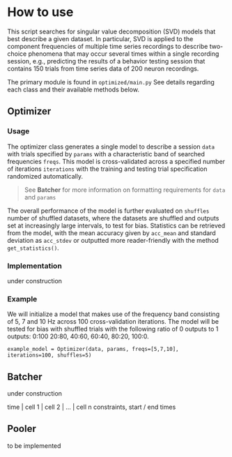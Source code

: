 # How to use
This script searches for singular value decomposition (SVD) models that best describe a given dataset. In particular, SVD is applied to the component frequencies of multiple time series recordings to describe two-choice phenomena that may occur several times within a single recording session, e.g., predicting the results of a behavior testing session that contains 150 trials from time series data of 200 neuron recordings. 

The primary module is found in `optimized/main.py` See details regarding each class and their available methods below.

## Optimizer

### Usage
The optimizer class generates a single model to describe a session `data` with trials specified by `params` with a characteristic band of searched frequencies `freqs`. This model is cross-validated across a specified number of iterations `iterations` with the training and testing trial specification randomized automatically. 

>See **Batcher** for more information on formatting requirements for `data` and `params`

The overall performance of the model is further evaluated on `shuffles` number of shuffled datasets, where the datasets are shuffled and outputs set at increasingly large intervals, to test for bias. Statistics can be retrieved from the model, with the mean accuracy given by `acc_mean` and standard deviation as `acc_stdev` or outputted more reader-friendly with the method `get_statistics()`.

### Implementation
under construction

### Example
We will initialize a model that makes use of the frequency band consisting of 5, 7 and 10 Hz  across 100 cross-validation iterations. The model will be tested for bias with shuffled trials with the following ratio of 0 outputs to 1 outputs: 0:100 20:80, 40:60, 60:40, 80:20, 100:0. 

`example_model = Optimizer(data, params, freqs=[5,7,10], iterations=100, shuffles=5)`

## Batcher
under construction

time | cell 1 | cell 2 | ... | cell n
constraints, start / end times

## Pooler
to be implemented


